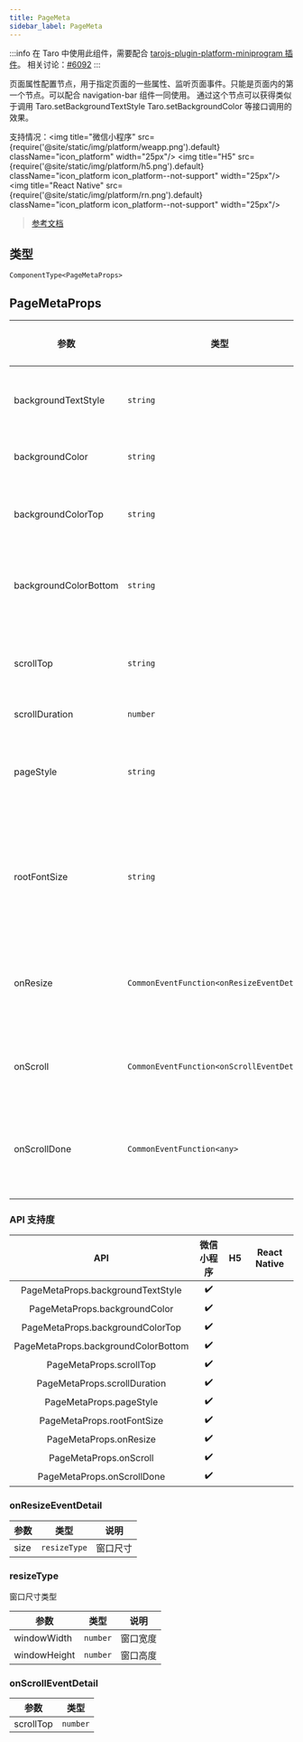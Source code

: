 ```yaml
---
title: PageMeta
sidebar_label: PageMeta
---
```


:::info
在 Taro 中使用此组件，需要配合 [tarojs-plugin-platform-miniprogram 插件](https://github.com/baranwang/tarojs-plugin-platform-miniprogram)。
相关讨论：[#6092](https://github.com/NervJS/taro/issues/6092)
:::

页面属性配置节点，用于指定页面的一些属性、监听页面事件。只能是页面内的第一个节点。可以配合 navigation-bar 组件一同使用。
通过这个节点可以获得类似于调用 Taro.setBackgroundTextStyle Taro.setBackgroundColor 等接口调用的效果。

支持情况：<img title="微信小程序" src={require('@site/static/img/platform/weapp.png').default} className="icon_platform" width="25px"/> <img title="H5" src={require('@site/static/img/platform/h5.png').default} className="icon_platform icon_platform--not-support" width="25px"/> <img title="React Native" src={require('@site/static/img/platform/rn.png').default} className="icon_platform icon_platform--not-support" width="25px"/>

> [参考文档](https://developers.weixin.qq.com/miniprogram/dev/component/page-meta.html)

## 类型

```tsx
ComponentType<PageMetaProps>
```

## PageMetaProps

| 参数 | 类型 | 默认值 | 必填 | 说明 |
| --- | --- | :---: | :---: | --- |
| backgroundTextStyle | `string` |  | 否 | 下拉背景字体、loading 图的样式，仅支持 dark 和 light |
| backgroundColor | `string` |  | 否 | 窗口的背景色，必须为十六进制颜色值 |
| backgroundColorTop | `string` |  | 否 | 顶部窗口的背景色，必须为十六进制颜色值，仅 iOS 支持 |
| backgroundColorBottom | `string` |  | 否 | 底部窗口的背景色，必须为十六进制颜色值，仅 iOS 支持 |
| scrollTop | `string` | `""` | 否 | 滚动位置，可以使用 px 或者 rpx 为单位，在被设置时，页面会滚动到对应位置 |
| scrollDuration | `number` | `300` | 否 | 滚动动画时长 |
| pageStyle | `string` | `""` | 否 | 页面根节点样式，页面根节点是所有页面节点的祖先节点，相当于 HTML 中的 body 节点 |
| rootFontSize | `string` | `""` | 否 | 页面的根字体大小，页面中的所有 rem 单位，将使用这个字体大小作为参考值，即 1rem 等于这个字体大小 |
| onResize | `CommonEventFunction<onResizeEventDetail>` |  | 否 | 页面尺寸变化时会触发 resize 事件，event.detail = { size: { windowWidth, windowHeight } } |
| onScroll | `CommonEventFunction<onScrollEventDetail>` |  | 否 | 页面滚动时会触发 scroll 事件，event.detail = { scrollTop } |
| onScrollDone | `CommonEventFunction<any>` |  | 否 | 如果通过改变 scroll-top 属性来使页面滚动，页面滚动结束后会触发 scrolldone 事件 |

### API 支持度

| API | 微信小程序 | H5 | React Native |
| :---: | :---: | :---: | :---: |
| PageMetaProps.backgroundTextStyle | ✔️ |  |  |
| PageMetaProps.backgroundColor | ✔️ |  |  |
| PageMetaProps.backgroundColorTop | ✔️ |  |  |
| PageMetaProps.backgroundColorBottom | ✔️ |  |  |
| PageMetaProps.scrollTop | ✔️ |  |  |
| PageMetaProps.scrollDuration | ✔️ |  |  |
| PageMetaProps.pageStyle | ✔️ |  |  |
| PageMetaProps.rootFontSize | ✔️ |  |  |
| PageMetaProps.onResize | ✔️ |  |  |
| PageMetaProps.onScroll | ✔️ |  |  |
| PageMetaProps.onScrollDone | ✔️ |  |  |

### onResizeEventDetail

| 参数 | 类型 | 说明 |
| --- | --- | --- |
| size | `resizeType` | 窗口尺寸 |

### resizeType

窗口尺寸类型

| 参数 | 类型 | 说明 |
| --- | --- | --- |
| windowWidth | `number` | 窗口宽度 |
| windowHeight | `number` | 窗口高度 |

### onScrollEventDetail

| 参数 | 类型 |
| --- | --- |
| scrollTop | `number` |
